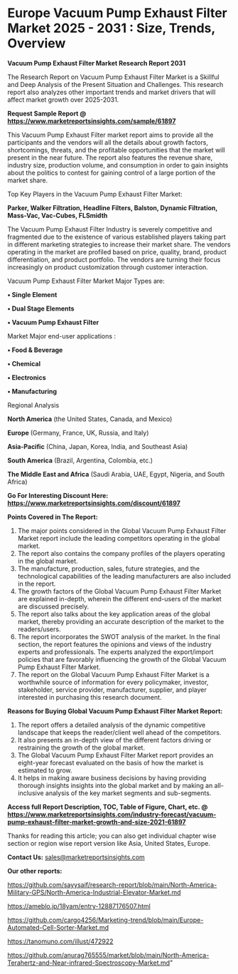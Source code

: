 # Europe Vacuum Pump Exhaust Filter Market 2025 - 2031 : Size, Trends, Overview

<strong>Vacuum Pump Exhaust Filter Market Research Report 2031</strong>

The Research Report on Vacuum Pump Exhaust Filter Market is a Skillful and Deep Analysis of the Present Situation and Challenges. This research report also analyzes other important trends and market drivers that will affect market growth over 2025-2031.

<strong>Request Sample Report @ <a href=https://www.marketreportsinsights.com/sample/61897>https://www.marketreportsinsights.com/sample/61897</a></strong>

This Vacuum Pump Exhaust Filter market report aims to provide all the participants and the vendors will all the details about growth factors, shortcomings, threats, and the profitable opportunities that the market will present in the near future. The report also features the revenue share, industry size, production volume, and consumption in order to gain insights about the politics to contest for gaining control of a large portion of the market share.

Top Key Players in the Vacuum Pump Exhaust Filter Market:

<strong>Parker, Walker Filtration, Headline Filters, Balston, Dynamic Filtration, Mass-Vac, Vac-Cubes, FLSmidth</strong>

The Vacuum Pump Exhaust Filter Industry is severely competitive and fragmented due to the existence of various established players taking part in different marketing strategies to increase their market share. The vendors operating in the market are profiled based on price, quality, brand, product differentiation, and product portfolio. The vendors are turning their focus increasingly on product customization through customer interaction.

Vacuum Pump Exhaust Filter Market Major Types are:

<strong>• Single Element

• Dual Stage Elements

• Vacuum Pump Exhaust Filter</strong>

Market Major end-user applications :

<strong>• Food & Beverage

• Chemical

• Electronics

• Manufacturing</strong>

Regional Analysis

</u><strong><b>North America</b></strong> (the United States, Canada, and Mexico)

<strong><b>Europe </b></strong>(Germany, France, UK, Russia, and Italy)

<strong><b>Asia-Pacific</b></strong> (China, Japan, Korea, India, and Southeast Asia)

<strong><b>South America</b></strong> (Brazil, Argentina, Colombia, etc.)

<strong><b>The Middle East and Africa</b></strong> (Saudi Arabia, UAE, Egypt, Nigeria, and South Africa)

<strong>Go For Interesting Discount Here: <a href=https://www.marketreportsinsights.com/discount/61897>https://www.marketreportsinsights.com/discount/61897</a></strong>

<strong>Points Covered in The Report:</strong>
<ol>
  <li>The major points considered in the Global Vacuum Pump Exhaust Filter Market report include the leading competitors operating in the global market.</li>
  <li>The report also contains the company profiles of the players operating in the global market.</li>
  <li>The manufacture, production, sales, future strategies, and the technological capabilities of the leading manufacturers are also included in the report.</li>
  <li>The growth factors of the Global Vacuum Pump Exhaust Filter Market are explained in-depth, wherein the different end-users of the market are discussed precisely.</li>
  <li>The report also talks about the key application areas of the global market, thereby providing an accurate description of the market to the readers/users.</li>
  <li>The report incorporates the SWOT analysis of the market. In the final section, the report features the opinions and views of the industry experts and professionals. The experts analyzed the export/import policies that are favorably influencing the growth of the Global Vacuum Pump Exhaust Filter Market.</li>
  <li>The report on the Global Vacuum Pump Exhaust Filter Market is a worthwhile source of information for every policymaker, investor, stakeholder, service provider, manufacturer, supplier, and player interested in purchasing this research document.</li>
</ol>
<strong>Reasons for Buying Global Vacuum Pump Exhaust Filter Market Report:</strong>

<ol>
  <li>The report offers a detailed analysis of the dynamic competitive landscape that keeps the reader/client well ahead of the competitors.</li>
  <li>It also presents an in-depth view of the different factors driving or restraining the growth of the global market.</li>
  <li>The Global Vacuum Pump Exhaust Filter Market report provides an eight-year forecast evaluated on the basis of how the market is estimated to grow.</li>
  <li>It helps in making aware business decisions by having providing thorough insights insights into the global market and by making an all-inclusive analysis of the key market segments and sub-segments.</li>
</ol>
<strong>Access full Report Description, TOC, Table of Figure, Chart, etc. @ <a href=https://www.marketreportsinsights.com/industry-forecast/vacuum-pump-exhaust-filter-market-growth-and-size-2021-61897>https://www.marketreportsinsights.com/industry-forecast/vacuum-pump-exhaust-filter-market-growth-and-size-2021-61897</a></strong>


Thanks for reading this article; you can also get individual chapter wise section or region wise report version like Asia, United States, Europe.

<strong>Contact Us:</strong>
sales@marketreportsinsights.com

<strong>Our other reports:</strong>

<a href=https://github.com/sayysaif/research-report/blob/main/North-America-Military-GPS/North-America-Industrial-Elevator-Market.md>https://github.com/sayysaif/research-report/blob/main/North-America-Military-GPS/North-America-Industrial-Elevator-Market.md</a>

<a href=https://ameblo.jp/18yam/entry-12887176507.html>https://ameblo.jp/18yam/entry-12887176507.html</a>

<a href=https://github.com/cargo4256/Marketing-trend/blob/main/Europe-Automated-Cell-Sorter-Market.md>https://github.com/cargo4256/Marketing-trend/blob/main/Europe-Automated-Cell-Sorter-Market.md</a>

<a href=https://tanomuno.com/illust/472922>https://tanomuno.com/illust/472922</a>

<a href=https://github.com/anurag765555/market/blob/main/North-America-Terahertz-and-Near-infrared-Spectroscopy-Market.md>https://github.com/anurag765555/market/blob/main/North-America-Terahertz-and-Near-infrared-Spectroscopy-Market.md</a>"
